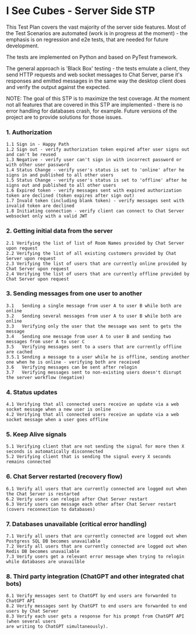 # I See Cubes - Server Side STP 

This Test Plan covers the vast majority of the server side features.
Most of the Test Scenarios are automated (work is in progress at the moment) - the emphasis 
is on regression and e2e tests, that are needed for future development. 

The tests are implemented on Python and based on PyTest framework. 

The general approach is 'Black Box' testing - the tests emulate a client, they send 
HTTP requests and web socket messages to Chat Server, parse it's responses and emitted messages
in the same way the desktop client does and verify the output against the expected. 

NOTE: The goal of this STP is to maximize the test coverage.  At the moment not all features 
that are covered in this STP are implemented - there is no error handling for databases crash, for example. 
Future versions of the project are to provide solutions for those issues.

### 1. Authorization
    1.1 Sign in - Happy Path
    1.2 Sign out - verify authorization token expired after user signs out and can't be reused
    1.3 Negative - verify user can't sign in with incorrect password or with other user password 
    1.4 Status Change - verify user's status is set to 'online' after he signs in and published to all other users
    1.5 Status Change - verify user's status is set to 'offline' after he signs out and published to all other users
    1.6 Expired token - verify messages sent with expired authorization token are declined (token expires after sign out)
    1.7 Invald token (including blank token) - verify messages sent with invalid token are declined 
    1.8 Initiating connection - verify client can connect to Chat Server websocket only with a valid JWT
    
    
### 2. Getting initial data from the server 
    2.1 Verifying the list of list of Room Names provided by Chat Server upon request
    2.2 Verifying the list of all existing customers provided by Chat Server upon request
    2.3 Verifying the list of users that are currently online provided by Chat Server upon request
    2.4 Verifying the list of users that are currently offline provided by Chat Server upon request
    
### 3. Sending messages from one user to another 
    3.1   Sending a single message from user A to user B while both are online 
    3.2   Sending several messages from user A to user B while both are online 
    3.3   Verifying only the user that the message was sent to gets the message 
    3.4   Sending one message from user A to user B and sending two messages from user A to user C 
    3.5   Verifying messages sent to a users that are currently offline are cached
    3.5.1 Sending a message to a user while he is offline, sending another one when he is online - verifying both are received  
    3.6   Verifying messages can be sent after relogin 
    3.7   Verifying messages sent to non-existing users doesn't disrupt the server workflow (negative) 

### 4. Status updates 
    4.1 Verifying that all connected users receive an update via a web socket message when a new user is online
    4.2 Verifying that all connected users receive an update via a web socket message when a user goes offline
    
### 5. Keep Alive signals 
    5.1 Verifying client that are not sending the signal for more then X seconds is automatically disconnected
    5.2 Verifying client that is sending the signal every X seconds remains connected 
    
### 6. Chat Server restarted (recovery flow)
    6.1 Verify all users that are currently connected are logged out when the Chat Server is restarted 
    6.2 Verify users can relogin after Chat Server restart 
    6.3 Verify users can message each other after Chat Server restart (covers reconnection to databases) 
    
### 7. Databases unavailable (critical error handling) 
    7.1 Verify all users that are currently connected are logged out when Postgress SQL DB becomes unavailable
    7.2 Verify all users that are currently connected are logged out when Redis DB becomes unavailable 
    7.3 Verify users get a relevant error message when trying to relogin while databases are unavailble 
    
### 8. Third party integration (ChatGPT and other integrated chat bots)
    8.1 Verify messages sent to ChatGPT by end users are forwarded to ChatGPT API 
    8.2 Verify messages sent by ChatGPT to end users are forwarded to end users by Chat Server
    8.3 Verify each user gets a response for his prompt from ChatGPT API (when several users 
    are writing to ChatGPT simultaneously).


    
